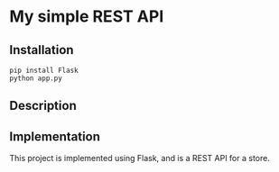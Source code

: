 # My simple REST API

## Installation

```
pip install Flask
python app.py
```

## Description


## Implementation

This project is implemented using Flask, and is a REST API for a store.
